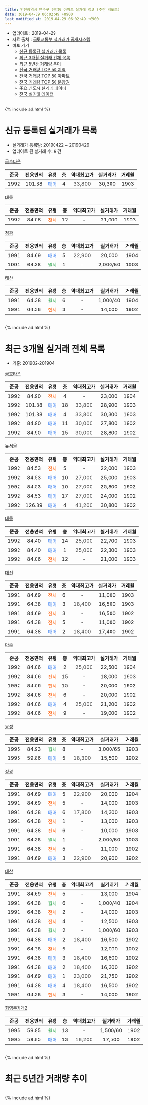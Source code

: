 ```yaml
---
title: 인천광역시 연수구 선학동 아파트 실거래 정보 (주간 레포트)
date: 2019-04-29 06:02:49 +0900
last_modified_at: 2019-04-29 06:02:49 +0900
---
```


* 업데이트 : 2019-04-29
* 자료 출처 : [국토교통부 실거래가 공개시스템](http://rt.molit.go.kr)
* 바로 가기
    * [신규 등록된 실거래가 목록](#신규-등록된-실거래가-목록)
    * [최근 3개월 실거래 전체 목록](#최근-3개월-실거래-전체-목록)
    * [최근 5년간 거래량 추이](#최근-5년간-거래량-추이)
    * [전국 거래량 TOP 50 지역](https://inasie.github.io/apt-trade-info/최근-3개월-전국에서-가장-거래가-많이-발생한-지역)
    * [전국 거래량 TOP 50 아파트](https://inasie.github.io/apt-trade-info/최근-3개월-전국에서-가장-거래가-많이-발생한-아파트)
    * [전국 거래량 TOP 50 분양권](https://inasie.github.io/apt-trade-info/최근-3개월-전국에서-가장-거래가-많이-발생한-분양권)
    * [주요 신도시 실거래 데이터](https://inasie.github.io/apt-trade-info/주요-신도시)
    * [전국 실거래 데이터](https://inasie.github.io/apt-trade-info/전국)
<br>
{% include ad.html %}
<br>

# 신규 등록된 실거래가 목록
* 실거래가 등록일: 20190422 ~ 20190429
* 업데이트 된 실거래 수: 6 건


[금호타운](https://search.naver.com/search.naver?query=%EC%9D%B8%EC%B2%9C%EA%B4%91%EC%97%AD%EC%8B%9C+%EC%97%B0%EC%88%98%EA%B5%AC+%EC%84%A0%ED%95%99%EB%8F%99+%EA%B8%88%ED%98%B8%ED%83%80%EC%9A%B4)

|준공|전용면적|유형|층|역대최고가|실거래가|거래월|
|:---:|:---:|:---:|:---:|:---:|:---:|:---:|
|1992|101.88|<span style="color:#4285f3">매매</span>|4|<span style="color:#444444">33,800</span>|30,300|1903|

[대동](https://search.naver.com/search.naver?query=%EC%9D%B8%EC%B2%9C%EA%B4%91%EC%97%AD%EC%8B%9C+%EC%97%B0%EC%88%98%EA%B5%AC+%EC%84%A0%ED%95%99%EB%8F%99+%EB%8C%80%EB%8F%99)

|준공|전용면적|유형|층|역대최고가|실거래가|거래월|
|:---:|:---:|:---:|:---:|:---:|:---:|:---:|
|1992|84.06|<span style="color:#ff5a00">전세</span>|12|<span style="color:#444444">-</span>|21,000|1903|

[정광](https://search.naver.com/search.naver?query=%EC%9D%B8%EC%B2%9C%EA%B4%91%EC%97%AD%EC%8B%9C+%EC%97%B0%EC%88%98%EA%B5%AC+%EC%84%A0%ED%95%99%EB%8F%99+%EC%A0%95%EA%B4%91)

|준공|전용면적|유형|층|역대최고가|실거래가|거래월|
|:---:|:---:|:---:|:---:|:---:|:---:|:---:|
|1991|84.69|<span style="color:#4285f3">매매</span>|5|<span style="color:#444444">22,900</span>|20,000|1904|
|1991|64.38|<span style="color:#34a853">월세</span>|1|<span style="color:#444444">-</span>|2,000/50|1903|

[태산](https://search.naver.com/search.naver?query=%EC%9D%B8%EC%B2%9C%EA%B4%91%EC%97%AD%EC%8B%9C+%EC%97%B0%EC%88%98%EA%B5%AC+%EC%84%A0%ED%95%99%EB%8F%99+%ED%83%9C%EC%82%B0)

|준공|전용면적|유형|층|역대최고가|실거래가|거래월|
|:---:|:---:|:---:|:---:|:---:|:---:|:---:|
|1991|64.38|<span style="color:#34a853">월세</span>|6|<span style="color:#444444">-</span>|1,000/40|1904|
|1991|64.38|<span style="color:#ff5a00">전세</span>|3|<span style="color:#444444">-</span>|14,000|1902|


<br>
{% include ad.html %}
<br>

# 최근 3개월 실거래 전체 목록
* 기준: 201902-201904


[금호타운](https://search.naver.com/search.naver?query=%EC%9D%B8%EC%B2%9C%EA%B4%91%EC%97%AD%EC%8B%9C+%EC%97%B0%EC%88%98%EA%B5%AC+%EC%84%A0%ED%95%99%EB%8F%99+%EA%B8%88%ED%98%B8%ED%83%80%EC%9A%B4)

|준공|전용면적|유형|층|역대최고가|실거래가|거래월|
|:---:|:---:|:---:|:---:|:---:|:---:|:---:|
|1992|84.90|<span style="color:#ff5a00">전세</span>|4|<span style="color:#444444">-</span>|23,000|1904|
|1992|101.88|<span style="color:#4285f3">매매</span>|18|<span style="color:#444444">33,800</span>|28,900|1903|
|1992|101.88|<span style="color:#4285f3">매매</span>|4|<span style="color:#444444">33,800</span>|30,300|1903|
|1992|84.90|<span style="color:#4285f3">매매</span>|11|<span style="color:#444444">30,000</span>|27,800|1902|
|1992|84.90|<span style="color:#4285f3">매매</span>|15|<span style="color:#444444">30,000</span>|28,800|1902|

[뉴서울](https://search.naver.com/search.naver?query=%EC%9D%B8%EC%B2%9C%EA%B4%91%EC%97%AD%EC%8B%9C+%EC%97%B0%EC%88%98%EA%B5%AC+%EC%84%A0%ED%95%99%EB%8F%99+%EB%89%B4%EC%84%9C%EC%9A%B8)

|준공|전용면적|유형|층|역대최고가|실거래가|거래월|
|:---:|:---:|:---:|:---:|:---:|:---:|:---:|
|1992|84.53|<span style="color:#ff5a00">전세</span>|5|<span style="color:#444444">-</span>|22,000|1903|
|1992|84.53|<span style="color:#4285f3">매매</span>|10|<span style="color:#444444">27,000</span>|25,000|1903|
|1992|84.53|<span style="color:#4285f3">매매</span>|10|<span style="color:#444444">27,000</span>|25,800|1902|
|1992|84.53|<span style="color:#4285f3">매매</span>|17|<span style="color:#444444">27,000</span>|24,000|1902|
|1992|126.89|<span style="color:#4285f3">매매</span>|4|<span style="color:#444444">41,200</span>|30,800|1902|

[대동](https://search.naver.com/search.naver?query=%EC%9D%B8%EC%B2%9C%EA%B4%91%EC%97%AD%EC%8B%9C+%EC%97%B0%EC%88%98%EA%B5%AC+%EC%84%A0%ED%95%99%EB%8F%99+%EB%8C%80%EB%8F%99)

|준공|전용면적|유형|층|역대최고가|실거래가|거래월|
|:---:|:---:|:---:|:---:|:---:|:---:|:---:|
|1992|84.40|<span style="color:#4285f3">매매</span>|14|<span style="color:#444444">25,000</span>|22,700|1903|
|1992|84.40|<span style="color:#4285f3">매매</span>|1|<span style="color:#444444">25,000</span>|22,300|1903|
|1992|84.06|<span style="color:#ff5a00">전세</span>|12|<span style="color:#444444">-</span>|21,000|1903|

[대진](https://search.naver.com/search.naver?query=%EC%9D%B8%EC%B2%9C%EA%B4%91%EC%97%AD%EC%8B%9C+%EC%97%B0%EC%88%98%EA%B5%AC+%EC%84%A0%ED%95%99%EB%8F%99+%EB%8C%80%EC%A7%84)

|준공|전용면적|유형|층|역대최고가|실거래가|거래월|
|:---:|:---:|:---:|:---:|:---:|:---:|:---:|
|1991|84.69|<span style="color:#ff5a00">전세</span>|6|<span style="color:#444444">-</span>|11,000|1903|
|1991|64.38|<span style="color:#4285f3">매매</span>|3|<span style="color:#444444">18,400</span>|16,500|1903|
|1991|84.69|<span style="color:#ff5a00">전세</span>|3|<span style="color:#444444">-</span>|16,500|1902|
|1991|64.38|<span style="color:#ff5a00">전세</span>|5|<span style="color:#444444">-</span>|11,000|1902|
|1991|64.38|<span style="color:#4285f3">매매</span>|2|<span style="color:#444444">18,400</span>|17,400|1902|

[아주](https://search.naver.com/search.naver?query=%EC%9D%B8%EC%B2%9C%EA%B4%91%EC%97%AD%EC%8B%9C+%EC%97%B0%EC%88%98%EA%B5%AC+%EC%84%A0%ED%95%99%EB%8F%99+%EC%95%84%EC%A3%BC)

|준공|전용면적|유형|층|역대최고가|실거래가|거래월|
|:---:|:---:|:---:|:---:|:---:|:---:|:---:|
|1992|84.06|<span style="color:#4285f3">매매</span>|2|<span style="color:#444444">25,000</span>|22,500|1904|
|1992|84.06|<span style="color:#ff5a00">전세</span>|15|<span style="color:#444444">-</span>|18,000|1903|
|1992|84.06|<span style="color:#ff5a00">전세</span>|15|<span style="color:#444444">-</span>|20,000|1902|
|1992|84.06|<span style="color:#ff5a00">전세</span>|6|<span style="color:#444444">-</span>|20,000|1902|
|1992|84.06|<span style="color:#4285f3">매매</span>|4|<span style="color:#444444">25,000</span>|21,200|1902|
|1992|84.06|<span style="color:#ff5a00">전세</span>|9|<span style="color:#444444">-</span>|19,000|1902|

[윤성](https://search.naver.com/search.naver?query=%EC%9D%B8%EC%B2%9C%EA%B4%91%EC%97%AD%EC%8B%9C+%EC%97%B0%EC%88%98%EA%B5%AC+%EC%84%A0%ED%95%99%EB%8F%99+%EC%9C%A4%EC%84%B1)

|준공|전용면적|유형|층|역대최고가|실거래가|거래월|
|:---:|:---:|:---:|:---:|:---:|:---:|:---:|
|1995|84.93|<span style="color:#34a853">월세</span>|8|<span style="color:#444444">-</span>|3,000/65|1903|
|1995|59.86|<span style="color:#4285f3">매매</span>|5|<span style="color:#444444">18,300</span>|15,500|1902|

[정광](https://search.naver.com/search.naver?query=%EC%9D%B8%EC%B2%9C%EA%B4%91%EC%97%AD%EC%8B%9C+%EC%97%B0%EC%88%98%EA%B5%AC+%EC%84%A0%ED%95%99%EB%8F%99+%EC%A0%95%EA%B4%91)

|준공|전용면적|유형|층|역대최고가|실거래가|거래월|
|:---:|:---:|:---:|:---:|:---:|:---:|:---:|
|1991|84.69|<span style="color:#4285f3">매매</span>|5|<span style="color:#444444">22,900</span>|20,000|1904|
|1991|84.69|<span style="color:#ff5a00">전세</span>|5|<span style="color:#444444">-</span>|14,000|1903|
|1991|64.38|<span style="color:#4285f3">매매</span>|6|<span style="color:#444444">17,800</span>|14,300|1903|
|1991|64.38|<span style="color:#ff5a00">전세</span>|1|<span style="color:#444444">-</span>|13,000|1903|
|1991|64.38|<span style="color:#ff5a00">전세</span>|6|<span style="color:#444444">-</span>|10,000|1903|
|1991|64.38|<span style="color:#34a853">월세</span>|1|<span style="color:#444444">-</span>|2,000/50|1903|
|1991|64.38|<span style="color:#ff5a00">전세</span>|5|<span style="color:#444444">-</span>|11,000|1902|
|1991|84.69|<span style="color:#4285f3">매매</span>|3|<span style="color:#444444">22,900</span>|20,900|1902|

[태산](https://search.naver.com/search.naver?query=%EC%9D%B8%EC%B2%9C%EA%B4%91%EC%97%AD%EC%8B%9C+%EC%97%B0%EC%88%98%EA%B5%AC+%EC%84%A0%ED%95%99%EB%8F%99+%ED%83%9C%EC%82%B0)

|준공|전용면적|유형|층|역대최고가|실거래가|거래월|
|:---:|:---:|:---:|:---:|:---:|:---:|:---:|
|1991|84.69|<span style="color:#ff5a00">전세</span>|5|<span style="color:#444444">-</span>|13,000|1904|
|1991|64.38|<span style="color:#34a853">월세</span>|6|<span style="color:#444444">-</span>|1,000/40|1904|
|1991|64.38|<span style="color:#ff5a00">전세</span>|2|<span style="color:#444444">-</span>|14,000|1903|
|1991|64.38|<span style="color:#ff5a00">전세</span>|4|<span style="color:#444444">-</span>|12,500|1903|
|1991|64.38|<span style="color:#34a853">월세</span>|2|<span style="color:#444444">-</span>|1,000/60|1903|
|1991|64.38|<span style="color:#4285f3">매매</span>|2|<span style="color:#444444">18,400</span>|16,500|1902|
|1991|64.38|<span style="color:#ff5a00">전세</span>|5|<span style="color:#444444">-</span>|12,000|1902|
|1991|64.38|<span style="color:#4285f3">매매</span>|3|<span style="color:#444444">18,400</span>|16,600|1902|
|1991|64.38|<span style="color:#4285f3">매매</span>|2|<span style="color:#444444">18,400</span>|16,300|1902|
|1991|84.69|<span style="color:#4285f3">매매</span>|1|<span style="color:#444444">23,000</span>|21,750|1902|
|1991|64.38|<span style="color:#4285f3">매매</span>|4|<span style="color:#444444">18,400</span>|16,500|1902|
|1991|64.38|<span style="color:#ff5a00">전세</span>|3|<span style="color:#444444">-</span>|14,000|1902|


<script async src="//pagead2.googlesyndication.com/pagead/js/adsbygoogle.js"></script>
<!-- 기본 -->
<ins class="adsbygoogle"
     style="display:block"
     data-ad-client="ca-pub-2446590836940007"
     data-ad-slot="1659523306"
     data-ad-format="auto"
     data-full-width-responsive="true"></ins>
<script>
(adsbygoogle = window.adsbygoogle || []).push({});
</script>


[희영무지개2](https://search.naver.com/search.naver?query=%EC%9D%B8%EC%B2%9C%EA%B4%91%EC%97%AD%EC%8B%9C+%EC%97%B0%EC%88%98%EA%B5%AC+%EC%84%A0%ED%95%99%EB%8F%99+%ED%9D%AC%EC%98%81%EB%AC%B4%EC%A7%80%EA%B0%9C2)

|준공|전용면적|유형|층|역대최고가|실거래가|거래월|
|:---:|:---:|:---:|:---:|:---:|:---:|:---:|
|1995|59.85|<span style="color:#34a853">월세</span>|13|<span style="color:#444444">-</span>|1,500/60|1902|
|1995|59.85|<span style="color:#4285f3">매매</span>|13|<span style="color:#444444">18,200</span>|17,500|1902|


<br>
{% include ad.html %}
<br>

# 최근 5년간 거래량 추이


<div style="width:100%;">
    <canvas id="deal_progress" height="200"></canvas>
</div>

<script>
new Chart(document.getElementById("deal_progress"), {
    type: 'line',
    data: {
        labels: ['201404','201405','201406','201407','201408','201409','201410','201411','201412','201501','201502','201503','201504','201505','201506','201507','201508','201509','201510','201511','201512','201601','201602','201603','201604','201605','201606','201607','201608','201609','201610','201611','201612','201701','201702','201703','201704','201705','201706','201707','201708','201709','201710','201711','201712','201801','201802','201803','201804','201805','201806','201807','201808','201809','201810','201811','201812','201901','201902','201903','201904'],
        datasets: [{
            label: '매매',
            pointRadius: 1,
            data: [27, 15, 18, 24, 26, 31, 34, 20, 17, 43, 27, 39, 22, 29, 32, 27, 21, 19, 22, 16, 12, 15, 11, 19, 17, 12, 30, 23, 29, 20, 30, 13, 15, 9, 16, 14, 19, 16, 21, 17, 25, 18, 23, 13, 12, 16, 15, 14, 16, 12, 10, 17, 16, 13, 19, 4, 5, 13, 15, 7, 2],
            borderColor: "rgba(255, 201, 14, 1)",
            backgroundColor: "rgba(255, 201, 14, 0.5)",
            fill: false,
            lineTension: 0
        },{
            label: '전월세',
            pointRadius: 1,
            data: [12, 18, 9, 15, 15, 16, 22, 8, 8, 14, 15, 20, 16, 13, 11, 14, 17, 18, 12, 10, 12, 12, 9, 17, 10, 11, 8, 12, 7, 10, 7, 9, 16, 5, 10, 16, 10, 14, 11, 12, 5, 15, 16, 10, 8, 4, 7, 9, 8, 9, 8, 6, 7, 8, 9, 7, 5, 4, 9, 12, 3],
            borderColor: "rgba(0, 141, 185, 1)",
            backgroundColor: "rgba(0, 141, 185, 0.5)",
            fill: false,
            lineTension: 0
        }
        ]
    },
    options: {
        responsive: true,
        title: {
            display: false
        },
        tooltips: {
            mode: 'index',
            intersect: false
        },
        hover: {
            mode: 'nearest',
            intersect: true
        },
        scales: {
            xAxes: [{
                display: true,
                scaleLabel: {
                    display: true,
                    labelString: '년/월'
                }
            }],
            yAxes: [{
                display: true,
                ticks: {
                    suggestedMin: 0,
                },
                scaleLabel: {
                    display: true,
                    labelString: '실거래 수'
                }
            }]
        }
    }
});

</script>


<br>
{% include ad.html %}
<br>

